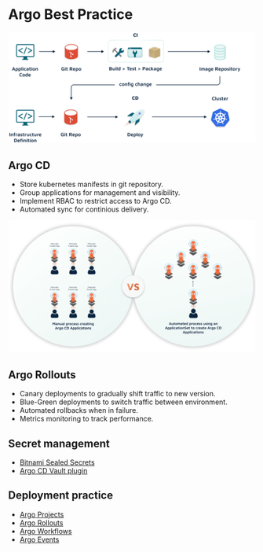 # Argo Best Practice

![repo](./images/separate-repository.png)

## Argo CD

- Store kubernetes manifests in git repository.
- Group applications for management and visibility.
- Implement RBAC to restrict access to Argo CD.
- Automated sync for continious delivery.

![group](./images/group-application.png)

## Argo Rollouts

- Canary deployments to gradually shift traffic to new version.
- Blue-Green deployments to switch traffic between environment.
- Automated rollbacks when in failure.
- Metrics monitoring to track performance.

## Secret management

- [Bitnami Sealed Secrets](https://engineering.bitnami.com/)
- [Argo CD Vault plugin](https://github.com/argoproj-labs/argocd-vault-plugin)

## Deployment practice

- [Argo Projects](https://github.com/argoproj/argoproj)
- [Argo Rollouts](https://github.com/argoproj/argo-rollouts)
- [Argo Workflows](https://github.com/argoproj/argo-workflows)
- [Argo Events](https://github.com/argoproj/argo-events)
